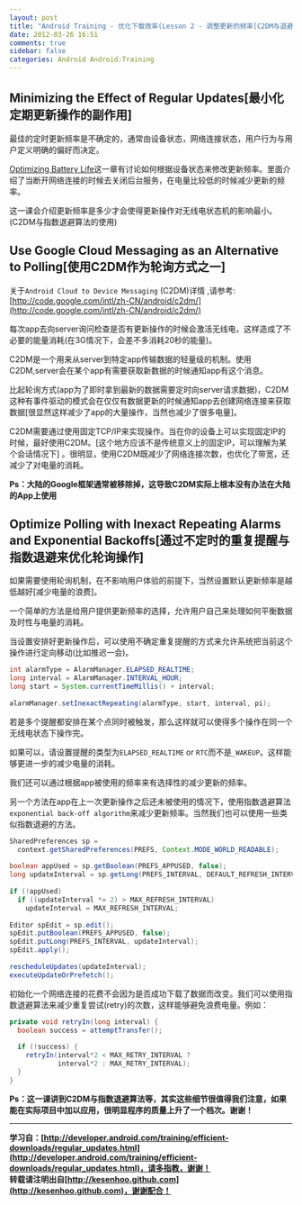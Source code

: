 ```yaml
---
layout: post
title: "Android Training - 优化下载效率(Lesson 2 - 调整更新的频率[C2DM与退避算法])"
date: 2012-03-26 16:51
comments: true
sidebar: false
categories: Android Android:Training
---
```


## Minimizing the Effect of Regular Updates[最小化定期更新操作的副作用]

最佳的定时更新频率是不确定的，通常由设备状态，网络连接状态，用户行为与用户定义明确的偏好而决定。

[Optimizing Battery Life](http://developer.android.com/training/monitoring-device-state/index.html)这一章有讨论如何根据设备状态来修改更新频率。里面介绍了当断开网络连接的时候去关闭后台服务，在电量比较低的时候减少更新的频率。

这一课会介绍更新频率是多少才会使得更新操作对无线电状态机的影响最小。(C2DM与指数退避算法的使用)

## Use Google Cloud Messaging as an Alternative to Polling[使用C2DM作为轮询方式之一]
关于`Android Cloud to Device Messaging` (C2DM)详情 ,请参考:[http://code.google.com/intl/zh-CN/android/c2dm/](http://code.google.com/intl/zh-CN/android/c2dm/)

<!-- More -->

每次app去向server询问检查是否有更新操作的时候会激活无线电，这样造成了不必要的能量消耗(在3G情况下，会差不多消耗20秒的能量)。

C2DM是一个用来从server到特定app传输数据的轻量级的机制。使用C2DM,server会在某个app有需要获取新数据的时候通知app有这个消息。

比起轮询方式(app为了即时拿到最新的数据需要定时向server请求数据)，C2DM这种有事件驱动的模式会在仅仅有数据更新的时候通知app去创建网络连接来获取数据[很显然这样减少了app的大量操作，当然也减少了很多电量]。

C2DM需要通过使用固定TCP/IP来实现操作。当在你的设备上可以实现固定IP的时候，最好使用C2DM。[这个地方应该不是传统意义上的固定IP，可以理解为某个会话情况下]
。很明显，使用C2DM既减少了网络连接次数，也优化了带宽，还减少了对电量的消耗。

**Ps：大陆的Google框架通常被移除掉，这导致C2DM实际上根本没有办法在大陆的App上使用**

## Optimize Polling with Inexact Repeating Alarms and Exponential Backoffs[通过不定时的重复提醒与指数退避来优化轮询操作]
如果需要使用轮询机制，在不影响用户体验的前提下，当然设置默认更新频率是越低越好[减少电量的浪费]。

一个简单的方法是给用户提供更新频率的选择，允许用户自己来处理如何平衡数据及时性与电量的消耗。

当设置安排好更新操作后，可以使用不确定重复提醒的方式来允许系统把当前这个操作进行定向移动(比如推迟一会)。
```java
int alarmType = AlarmManager.ELAPSED_REALTIME;  
long interval = AlarmManager.INTERVAL_HOUR;  
long start = System.currentTimeMillis() + interval;  
  
alarmManager.setInexactRepeating(alarmType, start, interval, pi);  
```
若是多个提醒都安排在某个点同时被触发，那么这样就可以使得多个操作在同一个无线电状态下操作完。

如果可以，请设置提醒的类型为`ELAPSED_REALTIME` or `RTC`而不是`_WAKEUP`。这样能够更进一步的减少电量的消耗。

我们还可以通过根据app被使用的频率来有选择性的减少更新的频率。

另一个方法在app在上一次更新操作之后还未被使用的情况下，使用指数退避算法`exponential back-off algorithm`来减少更新频率。当然我们也可以使用一些类似指数退避的方法。
```java
SharedPreferences sp =   
  context.getSharedPreferences(PREFS, Context.MODE_WORLD_READABLE);  
  
boolean appUsed = sp.getBoolean(PREFS_APPUSED, false);  
long updateInterval = sp.getLong(PREFS_INTERVAL, DEFAULT_REFRESH_INTERVAL);  
  
if (!appUsed)  
  if ((updateInterval *= 2) > MAX_REFRESH_INTERVAL)    
    updateInterval = MAX_REFRESH_INTERVAL;  
  
Editor spEdit = sp.edit();  
spEdit.putBoolean(PREFS_APPUSED, false);  
spEdit.putLong(PREFS_INTERVAL, updateInterval);  
spEdit.apply();  
  
rescheduleUpdates(updateInterval);  
executeUpdateOrPrefetch();
```  
初始化一个网络连接的花费不会因为是否成功下载了数据而改变。我们可以使用指数退避算法来减少重复尝试(retry)的次数，这样能够避免浪费电量。例如：
```java
private void retryIn(long interval) {  
  boolean success = attemptTransfer();  
      
  if (!success) {  
    retryIn(interval*2 < MAX_RETRY_INTERVAL ?   
            interval*2 : MAX_RETRY_INTERVAL);        
  }  
}  
```

**Ps：这一课讲到C2DM与指数退避算法等，其实这些细节很值得我们注意，如果能在实际项目中加以应用，很明显程序的质量上升了一个档次。谢谢！**

***

**学习自：[http://developer.android.com/training/efficient-downloads/regular_updates.html](http://developer.android.com/training/efficient-downloads/regular_updates.html)，请多指教，谢谢！**  
**转载请注明出自[http://kesenhoo.github.com](http://kesenhoo.github.com)，谢谢配合！**
